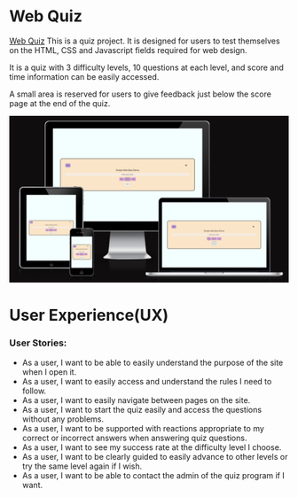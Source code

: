 # Web Quiz

 [Web Quiz](https://mervecoskunn.github.io/Web-Quiz/) This is a quiz project. It is designed for users to test themselves on the HTML, CSS and Javascript fields required for web design.

 It is a quiz with 3 difficulty levels, 10 questions at each level, and score and time information can be easily accessed.

 A small area is reserved for users to give feedback just below the score page at the end of the quiz.  


![Am I Responsive?](media/images/../../assets/media/images/Web-quiz-responsive.png)

# User Experience(UX)

### User Stories:
  * As a user, I want to be able to easily understand the purpose of the site when I open it.
  * As a user, I want to easily access and understand the rules I need to follow.
  * As a user, I want to easily navigate between pages on the site.
  * As a user, I want to start the quiz easily and access the questions without any problems.
  * As a user, I want to be supported with reactions appropriate to my correct or incorrect answers when answering quiz questions.    
  * As a user, I want to see my success rate at the difficulty level I choose.
  * As a user, I want to be clearly guided to easily advance to other levels or try the same level again if I wish.
  * As a user, I want to be able to contact the admin of the quiz program if I want.
  



